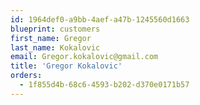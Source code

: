 ```yaml
---
id: 1964def0-a9bb-4aef-a47b-1245560d1663
blueprint: customers
first_name: Gregor
last_name: Kokalovic
email: Gregor.kokalovic@gmail.com
title: 'Gregor Kokalovic'
orders:
  - 1f855d4b-68c6-4593-b202-d370e0171b57
---
```

